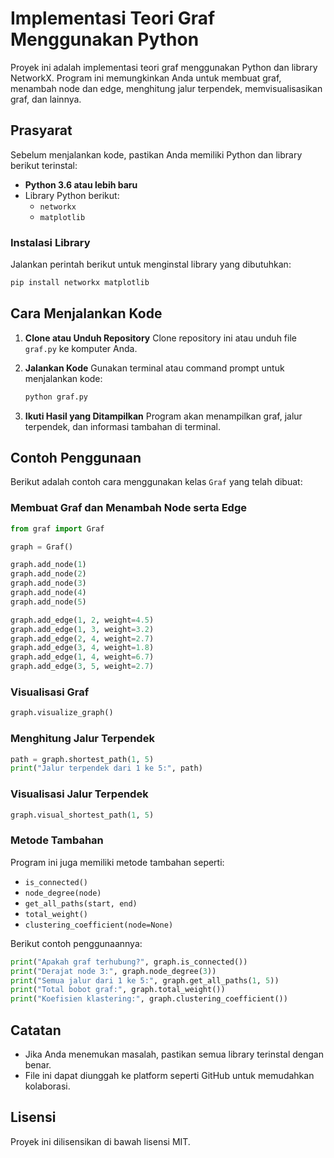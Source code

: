 # Implementasi Teori Graf Menggunakan Python

Proyek ini adalah implementasi teori graf menggunakan Python dan library NetworkX. Program ini memungkinkan Anda untuk membuat graf, menambah node dan edge, menghitung jalur terpendek, memvisualisasikan graf, dan lainnya.

## Prasyarat
Sebelum menjalankan kode, pastikan Anda memiliki Python dan library berikut terinstal:

- **Python 3.6 atau lebih baru**
- Library Python berikut:
  - `networkx`
  - `matplotlib`

### Instalasi Library
Jalankan perintah berikut untuk menginstal library yang dibutuhkan:
```bash
pip install networkx matplotlib
```

## Cara Menjalankan Kode
1. **Clone atau Unduh Repository**
   Clone repository ini atau unduh file `graf.py` ke komputer Anda.

2. **Jalankan Kode**
   Gunakan terminal atau command prompt untuk menjalankan kode:
   ```bash
   python graf.py
   ```

3. **Ikuti Hasil yang Ditampilkan**
   Program akan menampilkan graf, jalur terpendek, dan informasi tambahan di terminal.

## Contoh Penggunaan
Berikut adalah contoh cara menggunakan kelas `Graf` yang telah dibuat:

### Membuat Graf dan Menambah Node serta Edge
```python
from graf import Graf

graph = Graf()

graph.add_node(1)
graph.add_node(2)
graph.add_node(3)
graph.add_node(4)
graph.add_node(5)

graph.add_edge(1, 2, weight=4.5)
graph.add_edge(1, 3, weight=3.2)
graph.add_edge(2, 4, weight=2.7)
graph.add_edge(3, 4, weight=1.8)
graph.add_edge(1, 4, weight=6.7)
graph.add_edge(3, 5, weight=2.7)
```

### Visualisasi Graf
```python
graph.visualize_graph()
```

### Menghitung Jalur Terpendek
```python
path = graph.shortest_path(1, 5)
print("Jalur terpendek dari 1 ke 5:", path)
```

### Visualisasi Jalur Terpendek
```python
graph.visual_shortest_path(1, 5)
```

### Metode Tambahan
Program ini juga memiliki metode tambahan seperti:
- `is_connected()`
- `node_degree(node)`
- `get_all_paths(start, end)`
- `total_weight()`
- `clustering_coefficient(node=None)`

Berikut contoh penggunaannya:
```python
print("Apakah graf terhubung?", graph.is_connected())
print("Derajat node 3:", graph.node_degree(3))
print("Semua jalur dari 1 ke 5:", graph.get_all_paths(1, 5))
print("Total bobot graf:", graph.total_weight())
print("Koefisien klastering:", graph.clustering_coefficient())
```

## Catatan
- Jika Anda menemukan masalah, pastikan semua library terinstal dengan benar.
- File ini dapat diunggah ke platform seperti GitHub untuk memudahkan kolaborasi.

## Lisensi
Proyek ini dilisensikan di bawah lisensi MIT.
